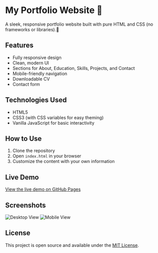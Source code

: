 # My Portfolio Website 💼

A sleek, responsive portfolio website built with pure HTML and CSS (no frameworks or libraries).🚀

## Features

- Fully responsive design
- Clean, modern UI
- Sections for About, Education, Skills, Projects, and Contact
- Mobile-friendly navigation
- Downloadable CV
- Contact form

## Technologies Used

- HTML5
- CSS3 (with CSS variables for easy theming)
- Vanilla JavaScript for basic interactivity

## How to Use

1. Clone the repository
2. Open `index.html` in your browser
3. Customize the content with your own information

## Live Demo

[View the live demo on GitHub Pages](https://japhar1.github.io/plp-hackathon-1)

## Screenshots

![Desktop View](screenshots/desktop.png)
![Mobile View](screenshots/mobile.png)

## License

This project is open source and available under the [MIT License](LICENSE).
